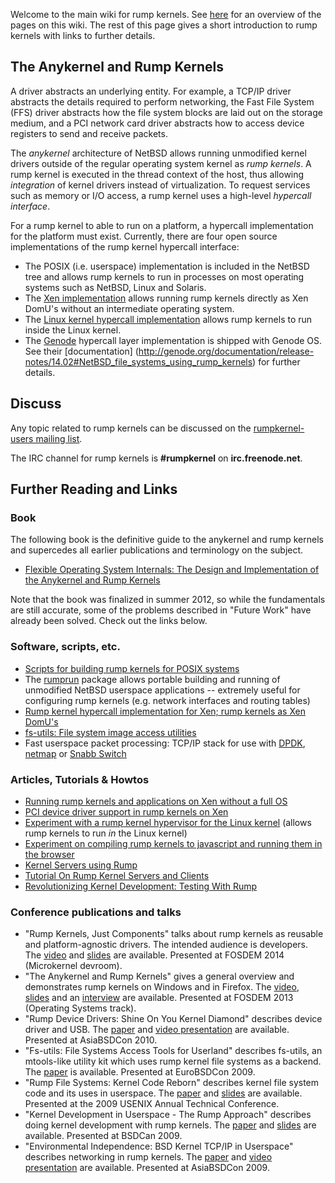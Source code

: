 Welcome to the main wiki for rump kernels.  See [here](https://github.com/rumpkernel/wiki/wiki/_pages)
for an overview of the pages on this wiki.  The rest of this page gives a short introduction to rump kernels with links to further details.

## The Anykernel and Rump Kernels

A driver abstracts an underlying entity. For example, a TCP/IP driver
abstracts the details required to perform networking, the Fast File
System (FFS) driver abstracts how the file system blocks are laid out on
the storage medium, and a PCI network card driver abstracts how to
access device registers to send and receive packets.

The *anykernel* architecture of NetBSD allows running unmodified kernel drivers
outside of the regular operating system kernel as *rump kernels*.  A rump kernel
is executed in the thread context of the host, thus allowing *integration* of
kernel drivers instead of virtualization.  To request services such as memory or
I/O access, a rump kernel uses a high-level *hypercall interface*.

For a rump kernel to able to run on a platform, a hypercall implementation for the
platform must exist.  Currently, there are four open source implementations of the rump kernel hypercall
interface:

-   The POSIX (i.e. userspace) implementation is included in the NetBSD tree and allows
    rump kernels to run in processes on most operating systems such as NetBSD, Linux and Solaris.
-   The [Xen implementation](https://github.com/rumpkernel/rumpuser-xen) allows running
    rump kernels directly as Xen DomU's without an intermediate operating system.
-   The [Linux kernel hypercall implementation](https://github.com/rumpkernel/rumpuser-linuxkernel)
    allows rump kernels to run inside the Linux kernel.
-   The [Genode](http://genode.org/) hypercall layer implementation is shipped with Genode OS.  See their
    [documentation]
    (http://genode.org/documentation/release-notes/14.02#NetBSD_file_systems_using_rump_kernels)
    for further details.

## Discuss

Any topic related to rump kernels can be discussed on the
[rumpkernel-users mailing
list](https://lists.sourceforge.net/lists/listinfo/rumpkernel-users).

The IRC channel for rump kernels is **\#rumpkernel** on
**irc.freenode.net**.


## Further Reading and Links

### Book

The following book is the definitive guide to the anykernel and rump
kernels and supercedes all earlier publications and terminology on
the subject.

-   [Flexible Operating System Internals: The Design and Implementation
    of the Anykernel and Rump
    Kernels](http://lib.tkk.fi/Diss/2012/isbn9789526049175/isbn9789526049175.pdf)

Note that the book was finalized in summer 2012, so while the fundamentals
are still accurate, some of the problems described in "Future Work"
have already been solved.  Check out the links below.


### Software, scripts, etc.

-   [Scripts for building rump kernels for POSIX
    systems](https://github.com/rumpkernel/buildrump.sh)
-   The [rumprun](https://github.com/rumpkernel/rumprun/) package
    allows portable building and running of unmodified NetBSD userspace
    applications -- extremely useful for configuring rump kernels (e.g.
    network interfaces and routing tables)
-   [Rump kernel hypercall implementation for Xen; rump kernels as Xen
    DomU's](https://github.com/rumpkernel/rumpuser-xen)
-   [fs-utils: File system image access
    utilities](https://github.com/stacktic/fs-utils)
-   Fast userspace packet processing: TCP/IP stack for use with
    [DPDK](https://github.com/rumpkernel/dpdk-rumptcpip), 
    [netmap](https://github.com/rumpkernel/netmap-rumptcpip) or
    [Snabb Switch](https://github.com/anttikantee/snabbswitch/tree/rumpkernel/)

### Articles, Tutorials & Howtos

-   [Running rump kernels and applications on Xen without a full
    OS](http://blog.NetBSD.org/tnf/entry/running_applications_on_the_xen)
-   [PCI device driver support in rump kernels on
    Xen](http://blog.NetBSD.org/tnf/entry/pci_driver_support_for_rump)
-   [Experiment with a rump kernel hypervisor for the Linux
    kernel](http://blog.NetBSD.org/tnf/entry/a_rump_kernel_hypervisor_for)
    (allows rump kernels to run *in* the Linux kernel)
-   [Experiment on compiling rump kernels to javascript and running them
    in the
    browser](http://blog.NetBSD.org/tnf/entry/kernel_drivers_compiled_to_javascript)
-   [Kernel Servers using
    Rump](http://www.NetBSD.org/docs/rump/sysproxy.html)
-   [Tutorial On Rump Kernel Servers and
    Clients](http://www.NetBSD.org/docs/rump/sptut.html)
-   [Revolutionizing Kernel Development: Testing With
    Rump](http://blog.NetBSD.org/tnf/entry/revolutionizing_kernel_development_testing_with)

### Conference publications and talks

-   "Rump Kernels, Just Components" talks about rump kernels as reusable
    and platform-agnostic drivers.  The intended audience is developers.  The
    [video](http://video.fosdem.org/2014/H2214/Sunday/Rump_Kernels_Just_Components.webm)
    and [slides](https://fosdem.org/2014/schedule/event/01_uk_rump_kernels/attachments/slides/398/export/events/attachments/01_uk_rump_kernels/slides/398/fosdem2014.pdf) are available.
    Presented at FOSDEM 2014 (Microkernel devroom).
-   "The Anykernel and Rump Kernels" gives a general overview and
    demonstrates rump kernels on Windows and in Firefox. The
    [video](http://video.fosdem.org/2013/maintracks/K.1.105/The_Anykernel_and_Rump_Kernels.webm),
    [slides](https://fosdem.org/2013/schedule/event/operating_systems_anykernel/attachments/slides/244/export/events/attachments/operating_systems_anykernel/slides/244/fosdem2013_rumpkern.pdf)
    and an
    [interview](https://archive.fosdem.org/2013/interviews/2013-antii-kantee/)
    are available. Presented at FOSDEM 2013 (Operating Systems track).
-   "Rump Device Drivers: Shine On You Kernel Diamond" describes device
    driver and USB. The
    [paper](http://ftp.NetBSD.org/pub/NetBSD/misc/pooka/tmp/rumpdev.pdf)
    and [video presentation](http://www.youtube.com/watch?v=3AJNxa33pzk)
    are available. Presented at AsiaBSDCon 2010.
-   "Fs-utils: File Systems Access Tools for Userland" describes
    fs-utils, an mtools-like utility kit which uses rump kernel file
    systems as a backend. The
    [paper](http://www.ukuug.org/events/eurobsdcon2009/papers/ebc09_fs-utils.pdf)
    is available. Presented at EuroBSDCon 2009.
-   "Rump File Systems: Kernel Code Reborn" describes kernel file system
    code and its uses in userspace. The
    [paper](http://usenix.org/events/usenix09/tech/full_papers/kantee/kantee.pdf)
    and
    [slides](http://usenix.org/events/usenix09/tech/slides/kantee.pdf)
    are available. Presented at the 2009 USENIX Annual Technical
    Conference.
-   "Kernel Development in Userspace - The Rump Approach" describes
    doing kernel development with rump kernels. The
    [paper](http://www.bsdcan.org/2009/schedule/attachments/104_rumpdevel.pdf)
    and
    [slides](http://www.bsdcan.org/2009/schedule/attachments/105_bsdcan09-kantee.pdf)
    are available. Presented at BSDCan 2009.
-   "Environmental Independence: BSD Kernel TCP/IP in Userspace"
    describes networking in rump kernels. The
    [paper](http://2009.asiabsdcon.org/papers/abc2009-P5A-paper.pdf) and
    [video presentation](http://www.youtube.com/watch?v=RxFctq8A0WI) are
    available. Presented at AsiaBSDCon 2009.

